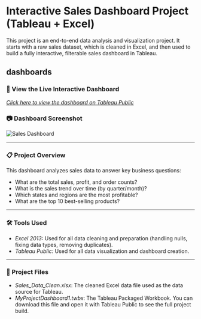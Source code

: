 # Interactive Sales Dashboard Project (Tableau + Excel)

This project is an end-to-end data analysis and visualization project. It starts with a raw sales dataset, which is cleaned in Excel, and then used to build a fully interactive, filterable sales dashboard in Tableau.


##  dashboards
### 🚀 View the Live Interactive Dashboard

*[Click here to view the dashboard on Tableau Public](https://public.tableau.com/app/profile/tanisha.shirolkar/viz/Book1_17617318361880/Dashboard1?publish=yes)*


### 📷 Dashboard Screenshot
![Sales Dashboard](<img width="1362" height="723" alt="MyDashboardSS" src="https://github.com/user-attachments/assets/c6e8163d-4a65-4466-8b9f-16fc35ebcc25" />
)

---

### 📋 Project Overview
This dashboard analyzes sales data to answer key business questions:
* What are the total sales, profit, and order counts?
* What is the sales trend over time (by quarter/month)?
* Which states and regions are the most profitable?
* What are the top 10 best-selling products?

---

### 🛠️ Tools Used
* *Excel 2013:* Used for all data cleaning and preparation (handling nulls, fixing data types, removing duplicates).
* *Tableau Public:* Used for all data visualization and dashboard creation.

---

### 📁 Project Files
* *Sales_Data_Clean.xlsx*: The cleaned Excel data file used as the data source for Tableau.
* *MyProjectDashboard1.twbx*: The Tableau Packaged Workbook. You can download this file and open it with Tableau Public to see the full project build.
